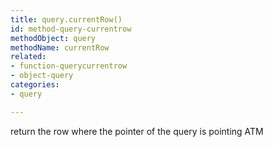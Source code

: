 ```yaml
---
title: query.currentRow()
id: method-query-currentrow
methodObject: query
methodName: currentRow
related:
- function-querycurrentrow
- object-query
categories:
- query

---
```


return the row where the pointer of the query is pointing ATM